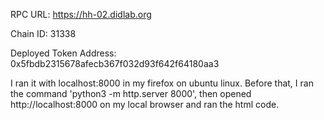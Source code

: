 RPC URL: https://hh-02.didlab.org

Chain ID: 31338 

Deployed Token Address: 0x5fbdb2315678afecb367f032d93f642f64180aa3

I ran it with localhost:8000 in my firefox on ubuntu linux. Before that, I ran the command 'python3 -m http.server 8000', then opened http://localhost:8000 on my local browser and ran the html code.
